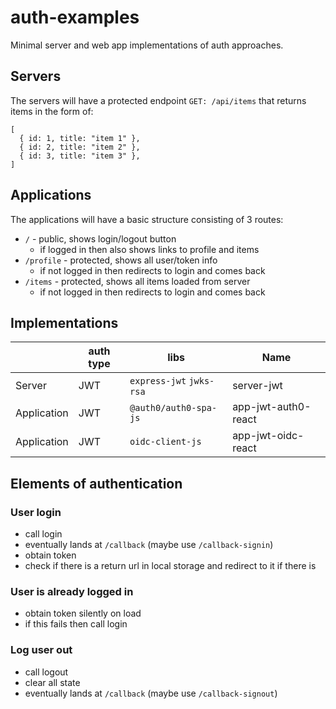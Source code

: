 # auth-examples

Minimal server and web app implementations of auth approaches.

## Servers

The servers will have a protected endpoint `GET: /api/items` that returns items in the form of:

```
[
  { id: 1, title: "item 1" },
  { id: 2, title: "item 2" },
  { id: 3, title: "item 3" },
]
```

## Applications

The applications will have a basic structure consisting of 3 routes:

- `/` - public, shows login/logout button
  - if logged in then also shows links to profile and items
- `/profile` - protected, shows all user/token info
  - if not logged in then redirects to login and comes back
- `/items` - protected, shows all items loaded from server
  - if not logged in then redirects to login and comes back

## Implementations

|             | auth type | libs                     | Name                |
| ----------- | --------- | ------------------------ | ------------------- |
| Server      | JWT       | `express-jwt` `jwks-rsa` | server-jwt          |
| Application | JWT       | `@auth0/auth0-spa-js`    | app-jwt-auth0-react |
| Application | JWT       | `oidc-client-js`         | app-jwt-oidc-react  |

## Elements of authentication

### User login

- call login
- eventually lands at `/callback` (maybe use `/callback-signin`)
- obtain token
- check if there is a return url in local storage and redirect to it if there is

### User is already logged in

- obtain token silently on load
- if this fails then call login

### Log user out

- call logout
- clear all state
- eventually lands at `/callback` (maybe use `/callback-signout`)
